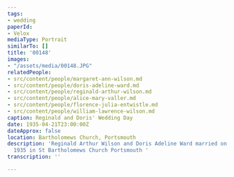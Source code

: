 ```yaml
---
tags:
- wedding
paperId:
- Velox
mediaType: Portrait
similarTo: []
title: '00148'
images:
- "/assets/media/00148.JPG"
relatedPeople:
- src/content/people/margaret-ann-wilson.md
- src/content/people/doris-adeline-ward.md
- src/content/people/reginald-arthur-wilson.md
- src/content/people/alice-mary-valler.md
- src/content/people/florence-julia-entwistle.md
- src/content/people/william-lawrence-wilson.md
caption: Reginald and Doris' Wedding Day
date: 1935-04-21T23:00:00Z
dateApprox: false
location: Bartholomews Church, Portsmouth
description: 'Reginald Arthur Wilson and Doris Adeline Ward married on the 22 April
  1935 in St Bartholomews Church Portsmouth '
transcription: ''

---
```

